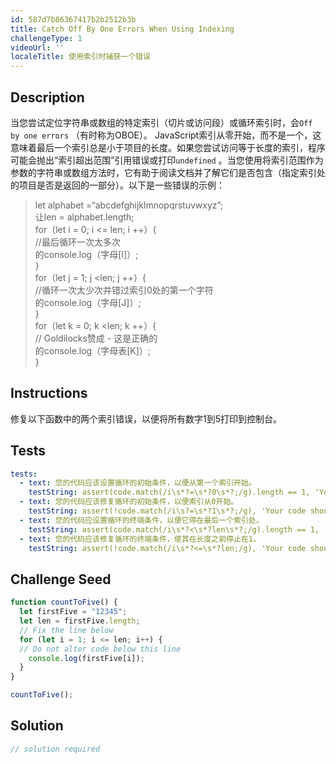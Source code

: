 ```yaml
---
id: 587d7b86367417b2b2512b3b
title: Catch Off By One Errors When Using Indexing
challengeType: 1
videoUrl: ''
localeTitle: 使用索引时捕获一个错误
---
```


## Description
<section id="description">当您尝试定位字符串或数组的特定索引（切片或访问段）或循环索引时，会<code>Off by one errors</code> （有时称为OBOE）。 JavaScript索引从零开始，而不是一个，这意味着最后一个索引总是小于项目的长度。如果您尝试访问等于长度的索引，程序可能会抛出“索引超出范围”引用错误或打印<code>undefined</code> 。当您使用将索引范围作为参数的字符串或数组方法时，它有助于阅读文档并了解它们是否包含（指定索引处的项目是否是返回的一部分）。以下是一些错误的示例： <blockquote> let alphabet =“abcdefghijklmnopqrstuvwxyz”; <br>让len = alphabet.length; <br> for（let i = 0; i &lt;= len; i ++）{ <br> //最后循环一次太多次<br>的console.log（字母[I]）; <br> } <br> for（let j = 1; j &lt;len; j ++）{ <br> //循环一次太少次并错过索引0处的第一个字符<br>的console.log（字母[J]）; <br> } <br> for（let k = 0; k &lt;len; k ++）{ <br> // Goldilocks赞成 - 这是正确的<br>的console.log（字母表[K]）; <br> } </blockquote></section>

## Instructions
<section id="instructions">修复以下函数中的两个索引错误，以便将所有数字1到5打印到控制台。 </section>

## Tests
<section id='tests'>

```yml
tests:
  - text: 您的代码应该设置循环的初始条件，以便从第一个索引开始。
    testString: assert(code.match(/i\s*?=\s*?0\s*?;/g).length == 1, 'Your code should set the initial condition of the loop so it starts at the first index.');
  - text: 您的代码应该修复循环的初始条件，以便索引从0开始。
    testString: assert(!code.match(/i\s?=\s*?1\s*?;/g), 'Your code should fix the initial condition of the loop so that the index starts at 0.');
  - text: 您的代码应设置循环的终端条件，以便它停在最后一个索引处。
    testString: assert(code.match(/i\s*?<\s*?len\s*?;/g).length == 1, 'Your code should set the terminal condition of the loop so it stops at the last index.');
  - text: 您的代码应该修复循环的终端条件，使其在长度之前停止在1。
    testString: assert(!code.match(/i\s*?<=\s*?len;/g), 'Your code should fix the terminal condition of the loop so that it stops at 1 before the length.');

```

</section>

## Challenge Seed
<section id='challengeSeed'>

<div id='js-seed'>

```js
function countToFive() {
  let firstFive = "12345";
  let len = firstFive.length;
  // Fix the line below
  for (let i = 1; i <= len; i++) {
  // Do not alter code below this line
    console.log(firstFive[i]);
  }
}

countToFive();

```

</div>



</section>

## Solution
<section id='solution'>

```js
// solution required
```
</section>
